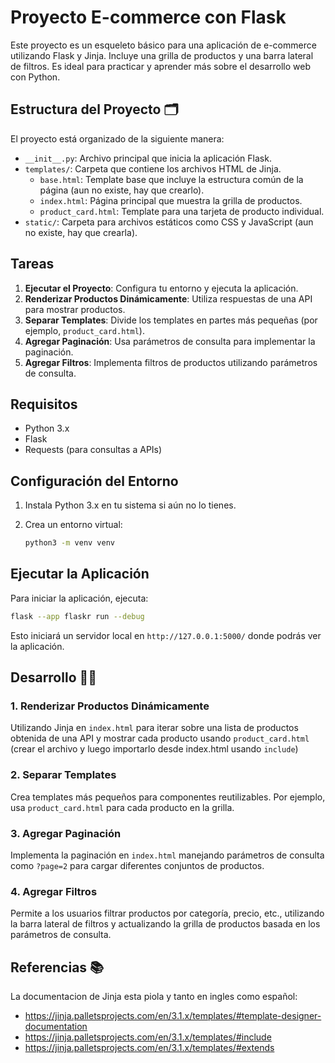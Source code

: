 # Proyecto E-commerce con Flask

Este proyecto es un esqueleto básico para una aplicación de e-commerce utilizando Flask y Jinja. Incluye una grilla de productos y una barra lateral de filtros. Es ideal para practicar y aprender más sobre el desarrollo web con Python.

## Estructura del Proyecto 🗂️

El proyecto está organizado de la siguiente manera:

- `__init__.py`: Archivo principal que inicia la aplicación Flask.
- `templates/`: Carpeta que contiene los archivos HTML de Jinja.
  - `base.html`: Template base que incluye la estructura común de la página (aun no existe, hay que crearlo).
  - `index.html`: Página principal que muestra la grilla de productos.
  - `product_card.html`: Template para una tarjeta de producto individual.
- `static/`: Carpeta para archivos estáticos como CSS y JavaScript (aun no existe, hay que crearla).

## Tareas

1. **Ejecutar el Proyecto**: Configura tu entorno y ejecuta la aplicación.
2. **Renderizar Productos Dinámicamente**: Utiliza respuestas de una API para mostrar productos.
3. **Separar Templates**: Divide los templates en partes más pequeñas (por ejemplo, `product_card.html`).
4. **Agregar Paginación**: Usa parámetros de consulta para implementar la paginación.
5. **Agregar Filtros**: Implementa filtros de productos utilizando parámetros de consulta.

## Requisitos

- Python 3.x
- Flask
- Requests (para consultas a APIs)

## Configuración del Entorno

1. Instala Python 3.x en tu sistema si aún no lo tienes.
2. Crea un entorno virtual:

   ```bash
   python3 -m venv venv

## Ejecutar la Aplicación

Para iniciar la aplicación, ejecuta:

```bash
flask --app flaskr run --debug
```

Esto iniciará un servidor local en `http://127.0.0.1:5000/` donde podrás ver la aplicación.

## Desarrollo 🧑‍💻

### 1. Renderizar Productos Dinámicamente

Utilizando Jinja en `index.html` para iterar sobre una lista de productos obtenida de una API y mostrar cada producto usando `product_card.html` (crear el archivo y luego importarlo desde index.html usando `include`)

### 2. Separar Templates

Crea templates más pequeños para componentes reutilizables. Por ejemplo, usa `product_card.html` para cada producto en la grilla.

### 3. Agregar Paginación

Implementa la paginación en `index.html` manejando parámetros de consulta como `?page=2` para cargar diferentes conjuntos de productos.

### 4. Agregar Filtros

Permite a los usuarios filtrar productos por categoría, precio, etc., utilizando la barra lateral de filtros y actualizando la grilla de productos basada en los parámetros de consulta.

## Referencias 📚

La documentacion de Jinja esta piola y tanto en ingles como español:

- https://jinja.palletsprojects.com/en/3.1.x/templates/#template-designer-documentation
- https://jinja.palletsprojects.com/en/3.1.x/templates/#include
- https://jinja.palletsprojects.com/en/3.1.x/templates/#extends
